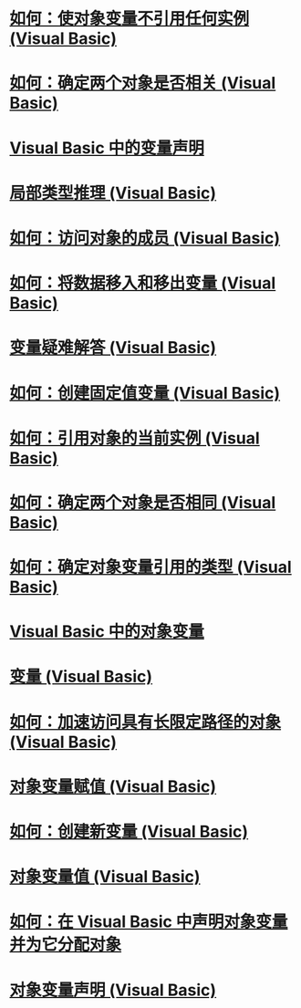 # [如何：使对象变量不引用任何实例 (Visual Basic)](how-to-make-an-object-variable-not-refer-to-any-instance.md)
# [如何：确定两个对象是否相关 (Visual Basic)](how-to-determine-whether-two-objects-are-related.md)
# [Visual Basic 中的变量声明](variable-declaration.md)
# [局部类型推理 (Visual Basic)](local-type-inference.md)
# [如何：访问对象的成员 (Visual Basic)](how-to-access-members-of-an-object.md)
# [如何：将数据移入和移出变量 (Visual Basic)](how-to-move-data-into-and-out-of-a-variable.md)
# [变量疑难解答 (Visual Basic)](troubleshooting-variables.md)
# [如何：创建固定值变量 (Visual Basic)](how-to-create-a-variable-that-does-not-change-in-value.md)
# [如何：引用对象的当前实例 (Visual Basic)](how-to-refer-to-the-current-instance-of-an-object.md)
# [如何：确定两个对象是否相同 (Visual Basic)](how-to-determine-whether-two-objects-are-identical.md)
# [如何：确定对象变量引用的类型 (Visual Basic)](how-to-determine-what-type-an-object-variable-refers-to.md)
# [Visual Basic 中的对象变量](object-variables.md)
# [变量 (Visual Basic)](index.md)
# [如何：加速访问具有长限定路径的对象 (Visual Basic)](how-to-speed-up-access-to-an-object-with-a-long-qualification-path.md)
# [对象变量赋值 (Visual Basic)](object-variable-assignment.md)
# [如何：创建新变量 (Visual Basic)](how-to-create-a-new-variable.md)
# [对象变量值 (Visual Basic)](object-variable-values.md)
# [如何：在 Visual Basic 中声明对象变量并为它分配对象](how-to-declare-an-object-variable-and-assign-an-object-to-it.md)
# [对象变量声明 (Visual Basic)](object-variable-declaration.md)
